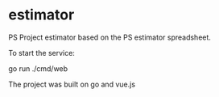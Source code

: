 # estimator
PS Project estimator based on the PS estimator spreadsheet.

To start the service:

go run ./cmd/web

The project was built on go and vue.js
